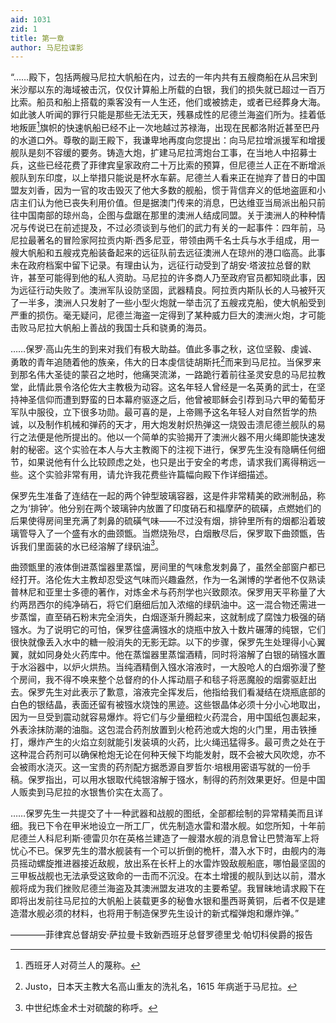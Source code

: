 ```yaml
---
aid: 1031
zid: 1
title: 第一章
author: 马尼拉谍影
---
```


“……殿下，包括两艘马尼拉大帆船在内，过去的一年内共有五艘商船在从吕宋到米沙鄢以东的海域被击沉，仅仅计算船上所载的白银，我们的损失就已超过一百万比索。船员和船上搭载的乘客没有一人生还，他们或被掳走，或者已经葬身大海。如此骇人听闻的罪行只能是那些无法无天，残暴成性的尼德兰海盗们所为。挂着低地叛匪[^1]旗帜的快速帆船已经不止一次地越过苏禄海，出现在民都洛附近甚至巴丹的水道口外。尊敬的副王殿下，我谦卑地再度向您提出：向马尼拉增派援军和增援舰队是刻不容缓的要务。铸造大炮，扩建马尼拉湾炮台工事，在当地人中招募士兵，这些已经花费了菲律宾皇家政府二十万比索的预算，但尼德兰人正在不断增派舰队到东印度，以上举措只能说是杯水车薪。尼德兰人看来正在抛弃了昔日的中国盟友刘香，因为一官的攻击毁灭了他大多数的舰船，惯于背信弃义的低地盗匪和小店主们认为他已丧失利用价值。但是据澳门传来的消息，巴达维亚当局派出船只前往中国南部的琼州岛，企图与盘踞在那里的澳洲人结成同盟。关于澳洲人的种种情况与传说已在前述提及，不过必须谈到与他们的武力有关的一起事件：四年前，马尼拉最著名的冒险家阿拉贡内斯·西多尼亚，带领由两千名士兵与水手组成，用一艘大帆船和五艘戎克船装备起来的远征队前去远征澳洲人在琼州的港口临高。此事未在政府档案中留下记录。有理由认为，远征行动受到了胡安·塔波拉总督的默许，甚至可能得到他的私人资助。马尼拉的许多商人乃至政府官员都知晓此事，因为远征行动失败了。澳洲军队设防坚固，武器精良。阿拉贡内斯队长的人马被歼灭了一半多，澳洲人只发射了一些小型火炮就一举击沉了五艘戎克船，使大帆船受到严重的损伤。毫无疑问，尼德兰海盗一定得到了某种威力巨大的澳洲火炮，才可能击败马尼拉大帆船上善战的我国士兵和骁勇的海员。

……保罗·高山先生的到来对我们有极大助益。值此多事之秋，这位坚毅、虔诚、勇敢的青年追随着他的族亲，伟大的日本虔信徒胡斯托[^2]而来到马尼拉。当保罗来到那名伟大圣徒的蒙召之地时，他痛哭流涕，一路跪行着前往圣灵安息的马尼拉教堂，此情此景令洛伦佐大主教极为动容。这名年轻人曾经是一名英勇的武士，在坚持神圣信仰而遭到野蛮的日本幕府驱逐之后，他曾被耶稣会引荐到马六甲的葡萄牙军队中服役，立下很多功勋。最可喜的是，上帝赐予这名年轻人对自然哲学的热诚，以及制作机械和弹药的天才，用大炮发射炽热弹这一烧毁击溃尼德兰舰队的易行之法便是他所提出的。他以一个简单的实验揭开了澳洲火器不用火绳即能快速发射的秘密。这个实验在本人与大主教阁下的注视下进行，保罗先生没有隐瞒任何细节，如果说他有什么比较顾虑之处，也只是出于安全的考虑，请求我们离得稍远一些。这个实验非常有用，请允许我花费些许篇幅向殿下作详细描述。

保罗先生准备了连结在一起的两个钟型玻璃容器，这是件非常精美的欧洲制品，称之为‘排钟’。他分别在两个玻璃钟内放置了印度硝石和福摩萨的硫磺，点燃她们的后果使得房间里充满了刺鼻的硫磺气味——不过没有烟，排钟里所有的烟都沿着玻璃管导入了一个盛有水的曲颈甑。当燃烧殆尽，白烟散尽后，保罗取下曲颈甑，告诉我们里面装的水已经溶解了绿矾油[^3]。

曲颈甑里的液体倒进蒸馏器里蒸馏，房间里的气味愈发刺鼻了，虽然全部窗户都已经打开。洛伦佐大主教却忍受这气味而兴趣盎然，作为一名渊博的学者他不仅熟读普林尼和亚里士多德的著作，对炼金术与药剂学也兴致颇浓。保罗用天平称量了大约两昂西尔的纯净硝石，将它们磨细后加入浓缩的绿矾油中。这一混合物还需进一步蒸馏，直至硝石粉末完全消失，白烟逐渐升腾起来，这就制成了腐蚀力极强的硝镪水。为了说明它的可怕，保罗往盛满镪水的烧瓶中放入十数片碾薄的纯银，它们很快就像丢入水中的糖一般消失的无影无踪。以下的步骤，保罗先生处理得小心翼翼，就如同身处火药库中。他在蒸馏器里蒸馏酒精，同时将溶解了白银的硝镪水置于水浴器中，以炉火烘热。当纯酒精倒入镪水溶液时，一大股呛人的白烟弥漫了整个房间，我不得不唤来整个总督府的仆人挥动扇子和毯子将恶魔般的烟雾驱赶出去。保罗先生对此表示了歉意，溶液完全挥发后，他指给我们看凝结在烧瓶底部的白色的银结晶，表面还留有被镪水烧蚀的黑迹。这些银晶体必须十分小心地取出，因为一旦受到震动就容易爆炸。将它们与少量细粒火药混合，用中国纸包裹起来，外表涂抹防潮的油脂。这包混合药剂放置到火枪药池或大炮的火门里，用击铁捶打，爆炸产生的火焰立刻就能引发装填的火药，比火绳迅猛得多。最可贵之处在于这种混合药剂可以确保枪炮无论在何种天候下均能发射，既不会被大风吹熄，亦不会被雨水浇灭。这一宝贵的药剂配方据悉源自罗哲尔·培根用密语写就的一份手稿。保罗指出，可以用水银取代纯银溶解于镪水，制得的药剂效果更好。但是中国人贩卖到马尼拉的水银售价实在太高了。

……保罗先生一共提交了十一种武器和战舰的图纸，全部都绘制的异常精美而且详细。我已下令在甲米地设立一所工厂，优先制造水雷和潜水舰。如您所知，十年前尼德兰人科尼利斯·德雷贝尔在英格兰建造了一艘潜水舰的消息曾让巴赞海军上将忧心不已。保罗先生的潜水舰装有一个可以折倒的桅杆，潜入水下时，由舰内的海员摇动螺旋推进器接近敌舰，放出系在长杆上的水雷炸毁敌舰船底，哪怕最坚固的三甲板战舰也无法承受这致命的一击而不沉没。在本土增援的舰队到达以前，潜水舰将成为我们挫败尼德兰海盗及其澳洲盟友进攻的主要希望。我冒昧地请求殿下在即将出发前往马尼拉的大帆船上装载更多的秘鲁水银和墨西哥黄铜，后者不仅是建造潜水舰必须的材料，也将用于制造保罗先生设计的新式榴弹炮和爆炸弹。”

————菲律宾总督胡安·萨拉曼卡致新西班牙总督罗德里戈·帕切科侯爵的报告

[^1]: 西班牙人对荷兰人的蔑称。
[^2]: Justo，日本天主教大名高山重友的洗礼名，1615 年病逝于马尼拉。
[^3]: 中世纪炼金术士对硫酸的称呼。
